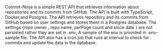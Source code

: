 Commit-Ninja is a simple REST API that retrieves information about repositories and its commits from GitHub. The API is built with TypeScript, Docker,and Postgres. The API retrieves repository and its commits from GitHub based on user settings and stores them in a Postgres database. The settings {repo owner , repo name, perPage count and since date } are not persisted rather they are set in .env, A sample of the env is provided in .env-sample file.
The API also has a cron job that runs at interval to check for commits and update the data in the database.
